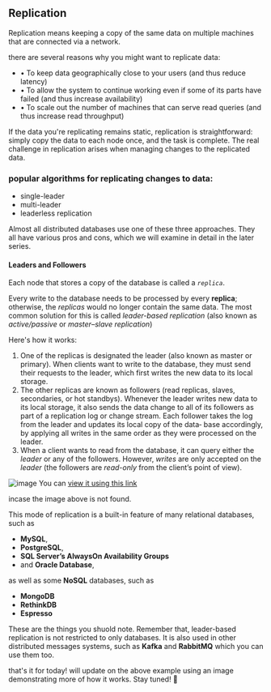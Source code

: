 ## **Replication** 
Replication means keeping a copy of the same data on multiple machines that are
connected via a network.

there are several reasons why you might want to replicate data:
- • To keep data geographically close to your users (and thus reduce latency)
- • To allow the system to continue working even if some of its parts have failed
(and thus increase availability)
- • To scale out the number of machines that can serve read queries (and thus
increase read throughput)

If the data you're replicating remains static, replication is straightforward: simply copy the data to each node once, and the task is complete. The real challenge in replication arises when managing changes to the replicated data.

### popular algorithms for replicating changes to data:
- single-leader
- multi-leader
- leaderless replication

Almost all distributed databases use one of these three approaches. They all have various pros and cons, which we will examine in detail in the later series.


#### Leaders and Followers
Each node that stores a copy of the database is called a *`replica`*.

Every write to the database needs to be processed by every **replica**; otherwise, the *replicas* would no longer contain the same data. The most common solution for this is called *leader-based replication* (also known as *active/passive* or *master–slave replication*)

Here's how it works:
1. One of the replicas is designated the leader (also known as master or primary).
When clients want to write to the database, they must send their requests to the
leader, which first writes the new data to its local storage.
2. The other replicas are known as followers (read replicas, slaves, secondaries, or hot
standbys). Whenever the leader writes new data to its local storage, it also sends
the data change to all of its followers as part of a replication log or change stream.
Each follower takes the log from the leader and updates its local copy of the data‐
base accordingly, by applying all writes in the same order as they were processed
on the leader.
3. When a client wants to read from the database, it can query either the *leader* or any of the followers. However, *writes* are only accepted on the *leader* (the followers are *read-only* from the client’s point of view).

![image](https://github.com/Lochipi/SWE-Revision-Interview-Prep/assets/108942025/dc0491af-4056-4c63-ae31-fc493af1b423)
You can [view it using this link](https://drive.google.com/file/d/1-_c7BPgJdn80gNY98HxGMWoRB3_mp6WD/view?usp=sharing) 

incase the image above is not found.

This mode of replication is a built-in feature of many relational databases, such as 
- **MySQL**, 
- **PostgreSQL**, 
- **SQL Server’s AlwaysOn Availability Groups** 
- and **Oracle Database**, 

as well as some **NoSQL** databases, such as 
- **MongoDB**  
- **RethinkDB**
- **Espresso**

These are the things you shuold note. Remember that, leader-based replication is not restricted to only databases. It is also used in other distributed messages systems, such as **Kafka** and **RabbitMQ** which you can use them too.

that's it for today! will update on the above example using an image demonstrating more of how it works. Stay tuned! 🌟

